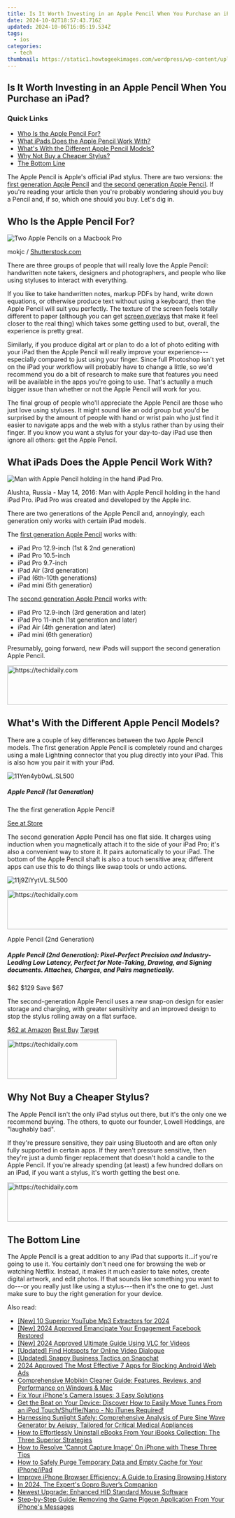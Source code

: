 ```yaml
---
title: Is It Worth Investing in an Apple Pencil When You Purchase an iPad?
date: 2024-10-02T18:57:43.716Z
updated: 2024-10-06T16:05:19.534Z
tags:
  - ios
categories:
  - tech
thumbnail: https://static1.howtogeekimages.com/wordpress/wp-content/uploads/2018/12/c248ae94.jpg
---
```


## Is It Worth Investing in an Apple Pencil When You Purchase an iPad?

### Quick Links

* [Who Is the Apple Pencil For?](https://android-pokemon-go.techidaily.com/in-2024-ultimate-guide-to-catch-the-regional-located-pokemon-for-tecno-pova-5-drfone-by-drfone-virtual-android/)
* [What iPads Does the Apple Pencil Work With?](https://facebook-video-content.techidaily.com/updated-integrating-gopro-adventures-with-popular-social-media-channels/)
* [What's With the Different Apple Pencil Models?](https://fox-boxes.techidaily.com/updated-step-by-step-approach-for-verifying-your-age-on-tiktok-for-2024/)
* [Why Not Buy a Cheaper Stylus?](https://fox-links.techidaily.com/updated-2024-approved-the-reverse-rotation-riddle-on-social-media-platforms/)
* [The Bottom Line](https://extra-skills.techidaily.com/in-2024-mastering-tiktok-how-to-set-and-modify-your-profile-age/)

 The Apple Pencil is Apple's official iPad stylus. There are two versions: the [first generation Apple Pencil](https://www.apple.com/shop/product/MQLY3AM/A/apple-pencil-1st-generation) and [the second generation Apple Pencil](https://www.apple.com/shop/product/MU8F2AM/A/apple-pencil-2nd-generation). If you're reading your article then you're probably wondering should you buy a Pencil and, if so, which one should you buy. Let's dig in.

##  Who Is the Apple Pencil For?

![Two Apple Pencils on a Macbook Pro](https://static1.howtogeekimages.com/wordpress/wp-content/uploads/2018/12/520c32a2.jpg) 

mokjc / [Shutterstock.com](https://www.shutterstock.com/)

 There are three groups of people that will really love the Apple Pencil: handwritten note takers, designers and photographers, and people who like using styluses to interact with everything.

 If you like to take handwritten notes, markup PDFs by hand, write down equations, or otherwise produce text without using a keyboard, then the Apple Pencil will suit you perfectly. The texture of the screen feels totally different to paper (although you can get [screen overlays](https://www.reviewgeek.com/15749/the-best-screen-protectors-for-ipads/) that make it feel closer to the real thing) which takes some getting used to but, overall, the experience is pretty great.

 Similarly, if you produce digital art or plan to do a lot of photo editing with your iPad then the Apple Pencil will really improve your experience---especially compared to just using your finger. Since full Photoshop isn't yet on the iPad your workflow will probably have to change a little, so we'd recommend you do a bit of research to make sure that features you need will be available in the apps you're going to use. That's actually a much bigger issue than whether or not the Apple Pencil will work for you.

 The final group of people who'll appreciate the Apple Pencil are those who just love using styluses. It might sound like an odd group but you'd be surprised by the amount of people with hand or wrist pain who just find it easier to navigate apps and the web with a stylus rather than by using their finger. If you know you want a stylus for your day-to-day iPad use then ignore all others: get the Apple Pencil.

##  What iPads Does the Apple Pencil Work With?

![Man with Apple Pencil holding in the hand iPad Pro.](https://static1.howtogeekimages.com/wordpress/wp-content/uploads/2018/12/028f1bc4.jpg) 

Alushta, Russia - May 14, 2016: Man with Apple Pencil holding in the hand iPad Pro. iPad Pro was created and developed by the Apple inc.

 There are two generations of the Apple Pencil and, annoyingly, each generation only works with certain iPad models.

 The [first generation Apple Pencil](https://www.apple.com/shop/product/MQLY3AM/A/apple-pencil-1st-generation) works with:

* iPad Pro 12.9-inch (1st & 2nd generation)
* iPad Pro 10.5-inch
* iPad Pro 9.7-inch
* iPad Air (3rd generation)
* iPad (6th-10th generations)
* iPad mini (5th generation)

 The [second generation Apple Pencil](https://www.apple.com/shop/product/MU8F2AM/A/apple-pencil-2nd-generation) works with:

* iPad Pro 12.9-inch (3rd generation and later)
* iPad Pro 11-inch (1st generation and later)
* iPad Air (4th generation and later)
* iPad mini (6th generation)

 Presumably, going forward, new iPads will support the second generation Apple Pencil.

<!-- affiliate ads begin -->
<a href="https://united.elfm.net/c/5597632/517826/4704" target="_top" id="517826">
  <img src="//a.impactradius-go.com/display-ad/4704-517826" border="0" alt="https://techidaily.com" width="728" height="90"/>
</a>
<img height="0" width="0" src="https://united.elfm.net/i/5597632/517826/4704" style="position:absolute;visibility:hidden;" border="0" />
<!-- affiliate ads end -->

##  What's With the Different Apple Pencil Models?

 There are a couple of key differences between the two Apple Pencil models. The first generation Apple Pencil is completely round and charges using a male Lightning connector that you plug directly into your iPad. This is also how you pair it with your iPad.

![11Yen4yb0wL._SL500_](https://static1.howtogeekimages.com/wordpress/wp-content/uploads/2023/08/11yen4yb0wl-_sl500_.jpg) 

#####  Apple Pencil (1st Generation)

The the first generation Apple Pencil!

[See at Store](https://www.howtogeek.com/10168/should-you-buy-an-apple-pencil-with-your-ipad/www.amazon.com/Apple-MK0C2AM-A-Apple-Pencil/dp/B016NY7784/) 

 The second generation Apple Pencil has one flat side. It charges using induction when you magnetically attach it to the side of your iPad Pro; it's also a convenient way to store it. It pairs automatically to your iPad. The bottom of the Apple Pencil shaft is also a touch sensitive area; different apps can use this to do things like swap tools or undo actions.

![11j9ZlYytVL._SL500_](https://static1.howtogeekimages.com/wordpress/wp-content/uploads/2023/08/11j9zlyytvl-_sl500_.jpg) 

<!-- affiliate ads begin -->
<a href="https://electronicx.pxf.io/c/5597632/1167086/14483" target="_top" id="1167086">
  <img src="//a.impactradius-go.com/display-ad/14483-1167086" border="0" alt="https://techidaily.com" width="728" height="90"/>
</a>
<img height="0" width="0" src="https://electronicx.pxf.io/i/5597632/1167086/14483" style="position:absolute;visibility:hidden;" border="0" />
<!-- affiliate ads end -->

Apple Pencil (2nd Generation)

#####  Apple Pencil (2nd Generation): Pixel-Perfect Precision and Industry-Leading Low Latency, Perfect for Note-Taking, Drawing, and Signing documents. Attaches, Charges, and Pairs magnetically.

$62 $129 Save $67 

The second-generation Apple Pencil uses a new snap-on design for easier storage and charging, with greater sensitivity and an improved design to stop the stylus rolling away on a flat surface.

[$62 at Amazon](https://www.amazon.com/Apple-MU8F2AM-A-Pencil-Generation/dp/B07K1WWBJK/?tag=hotoge-20&ascsubtag=UUhtgUeUpU907137&asc%5Frefurl=https%3A%2F%2Fwww.howtogeek.com%2F10168%2Fshould-you-buy-an-apple-pencil-with-your-ipad%2F&asc%5Fcampaign=Short-Term) [Best Buy](https://shop-links.co/link/?exclusive=1&publisher_slug=itechdaily19598&url=https%3A%2F%2Fwww.bestbuy.com%2Fsite%2Fapple__pencil_2nd_ge%2F6252354.p%3FskuId%3D6252354) [Target](https://shop-links.co/link/?exclusive=1&publisher_slug=itechdaily19598&url=https%3A%2F%2Fwww.target.com%2Fp%2Fapple%255Fpencil%255F2nd%255Fgen%2F-%2FA-54217063) 

<!-- affiliate ads begin -->
<a href="https://bluettius.sjv.io/c/5597632/2139107/17108" target="_top" id="2139107">
  <img src="//a.impactradius-go.com/display-ad/17108-2139107" border="0" alt="https://techidaily.com" width="250" height="90"/>
</a>
<img height="0" width="0" src="https://bluettius.sjv.io/i/5597632/2139107/17108" style="position:absolute;visibility:hidden;" border="0" />
<!-- affiliate ads end -->

##  Why Not Buy a Cheaper Stylus?

 The Apple Pencil isn't the only iPad stylus out there, but it's the only one we recommend buying. The others, to quote our founder, Lowell Heddings, are "laughably bad".

 If they're pressure sensitive, they pair using Bluetooth and are often only fully supported in certain apps. If they aren't pressure sensitive, then they're just a dumb finger replacement that doesn't hold a candle to the Apple Pencil. If you're already spending (at least) a few hundred dollars on an iPad, if you want a stylus, it's worth getting the best one.

<!-- affiliate ads begin -->
<a href="https://aligracehair.sjv.io/c/5597632/2006960/19272" target="_top" id="2006960">
  <img src="//a.impactradius-go.com/display-ad/19272-2006960" border="0" alt="https://techidaily.com" width="728" height="90"/>
</a>
<img height="0" width="0" src="https://aligracehair.sjv.io/i/5597632/2006960/19272" style="position:absolute;visibility:hidden;" border="0" />
<!-- affiliate ads end -->

##  The Bottom Line

 The Apple Pencil is a great addition to any iPad that supports it...if you're going to use it. You certainly don't need one for browsing the web or watching Netflix. Instead, it makes it much easier to take notes, create digital artwork, and edit photos. If that sounds like something you want to do---or you really just like using a stylus---then it's the one to get. Just make sure to buy the right generation for your device.

<ins class="adsbygoogle"
     style="display:block"
     data-ad-format="autorelaxed"
     data-ad-client="ca-pub-7571918770474297"
     data-ad-slot="1223367746"></ins>

<ins class="adsbygoogle"
     style="display:block"
     data-ad-client="ca-pub-7571918770474297"
     data-ad-slot="8358498916"
     data-ad-format="auto"
     data-full-width-responsive="true"></ins>

<span class="atpl-alsoreadstyle">Also read:</span>
<div><ul>
<li><a href="https://facebook-video-footage.techidaily.com/new-10-superior-youtube-mp3-extractors-for-2024/"><u>[New] 10 Superior YouTube Mp3 Extractors for 2024</u></a></li>
<li><a href="https://facebook-videos.techidaily.com/new-2024-approved-emancipate-your-engagement-facebook-restored/"><u>[New] 2024 Approved Emancipate Your Engagement Facebook Restored</u></a></li>
<li><a href="https://screen-mirroring-recording.techidaily.com/new-2024-approved-ultimate-guide-using-vlc-for-videos/"><u>[New] 2024 Approved Ultimate Guide Using VLC for Videos</u></a></li>
<li><a href="https://youtube-data.techidaily.com/ed-find-hotspots-for-online-video-dialogue/"><u>[Updated] Find Hotspots for Online Video Dialogue</u></a></li>
<li><a href="https://snapchat-videos.techidaily.com/updated-snappy-business-tactics-on-snapchat/"><u>[Updated] Snappy Business Tactics on Snapchat</u></a></li>
<li><a href="https://youtube-stream.techidaily.com/2024-approved-the-most-effective-7-apps-for-blocking-android-web-ads/"><u>2024 Approved The Most Effective 7 Apps for Blocking Android Web Ads</u></a></li>
<li><a href="https://os-tips.techidaily.com/comprehensive-mobikin-cleaner-guide-features-reviews-and-performance-on-windows-and-mac/"><u>Comprehensive Mobikin Cleaner Guide: Features, Reviews, and Performance on Windows & Mac</u></a></li>
<li><a href="https://os-tips.techidaily.com/fix-your-iphones-camera-issues-3-easy-solutions/"><u>Fix Your iPhone's Camera Issues: 3 Easy Solutions</u></a></li>
<li><a href="https://os-tips.techidaily.com/get-the-beat-on-your-device-discover-how-to-easily-move-tunes-from-an-ipod-touchshufflenano-no-itunes-required/"><u>Get the Beat on Your Device: Discover How to Easily Move Tunes From an iPod Touch/Shuffle/Nano - No iTunes Required!</u></a></li>
<li><a href="https://buynow-help.techidaily.com/harnessing-sunlight-safely-comprehensive-analysis-of-pure-sine-wave-generator-by-aeiusy-tailored-for-critical-medical-appliances/"><u>Harnessing Sunlight Safely: Comprehensive Analysis of Pure Sine Wave Generator by Aeiusy, Tailored for Critical Medical Appliances</u></a></li>
<li><a href="https://os-tips.techidaily.com/how-to-effortlessly-uninstall-ebooks-from-your-ibooks-collection-the-three-superior-strategies/"><u>How to Effortlessly Uninstall eBooks From Your iBooks Collection: The Three Superior Strategies</u></a></li>
<li><a href="https://os-tips.techidaily.com/how-to-resolve-cannot-capture-image-on-iphone-with-these-three-tips/"><u>How to Resolve 'Cannot Capture Image' On iPhone with These Three Tips</u></a></li>
<li><a href="https://os-tips.techidaily.com/how-to-safely-purge-temporary-data-and-empty-cache-for-your-iphoneipad/"><u>How to Safely Purge Temporary Data and Empty Cache for Your iPhone/iPad</u></a></li>
<li><a href="https://os-tips.techidaily.com/improve-iphone-browser-efficiency-a-guide-to-erasing-browsing-history/"><u>Improve iPhone Browser Efficiency: A Guide to Erasing Browsing History</u></a></li>
<li><a href="https://some-skills.techidaily.com/in-2024-the-experts-gopro-buyers-companion/"><u>In 2024, The Expert's Gopro Buyer’s Companion</u></a></li>
<li><a href="https://hardware-updates.techidaily.com/newest-upgrade-enhanced-hid-standard-mouse-software/"><u>Newest Upgrade: Enhanced HID Standard Mouse Software</u></a></li>
<li><a href="https://os-tips.techidaily.com/step-by-step-guide-removing-the-game-pigeon-application-from-your-iphones-messages/"><u>Step-by-Step Guide: Removing the Game Pigeon Application From Your iPhone's Messages</u></a></li>
</ul></div>


